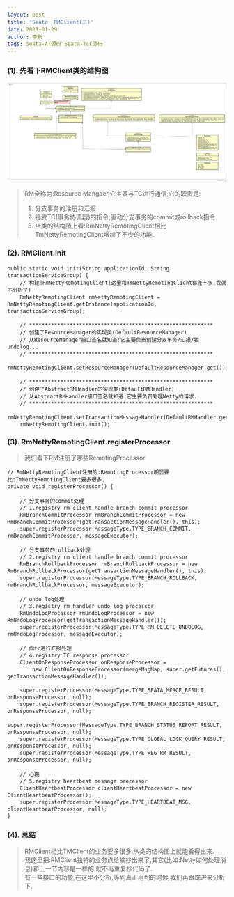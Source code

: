 ```yaml
---
layout: post
title: 'Seata  RMClient(三)'
date: 2021-01-29
author: 李新
tags: Seata-AT源码 Seata-TCC源码
---
```


### (1). 先看下RMClient类的结构图
!["RMClient类结构图"](/assets/seata/imgs/seata-RMClient.jpg)

> RM全称为:Resource Mangaer,它主要与TC进行通信,它的职责是:  
> 1. 分支事务的注册和汇报
> 2. 接受TC(事务协调器)的指令,驱动分支事务的commit或rollback指令.   
> 3. 从类的结构图上看:RmNettyRemotingClient相比TmNettyRemotingClient增加了不少的功能.   

### (2). RMClient.init
```
public static void init(String applicationId, String transactionServiceGroup) {
	// 构建:RmNettyRemotingClient(这里和TmNettyRemotingClient都差不多,我就不分析了)
	RmNettyRemotingClient rmNettyRemotingClient = RmNettyRemotingClient.getInstance(applicationId, transactionServiceGroup);
	
	// ***********************************************************
	// 创建了ResourceManager的实现类(DefaultResourceManager)
	// 从ResourceManager接口签名就知道:它主要负责创建分支事务/汇报/锁undolog...
	// ***********************************************************
	rmNettyRemotingClient.setResourceManager(DefaultResourceManager.get());
	
	// ***********************************************************
	// 创建了AbstractRMHandler的实现类(DefaultRMHandler)
	// 从AbstractRMHandler接口签名就知道:它主要负责处理Netty的请求.
	// ***********************************************************
	rmNettyRemotingClient.setTransactionMessageHandler(DefaultRMHandler.get());
	rmNettyRemotingClient.init();
```
### (3). RmNettyRemotingClient.registerProcessor
> 我们看下RM注册了哪些RemotingProcessor

```
// RmNettyRemotingClient注册的:RemotingProcessor明显要比:TmNettyRemotingClient要多很多.
private void registerProcessor() {
	
	// 分支事务的commit处理
	// 1.registry rm client handle branch commit processor
	RmBranchCommitProcessor rmBranchCommitProcessor = new RmBranchCommitProcessor(getTransactionMessageHandler(), this);
	super.registerProcessor(MessageType.TYPE_BRANCH_COMMIT, rmBranchCommitProcessor, messageExecutor);
	
	// 分支事务的rollback处理
	// 2.registry rm client handle branch commit processor
	RmBranchRollbackProcessor rmBranchRollbackProcessor = new RmBranchRollbackProcessor(getTransactionMessageHandler(), this);
	super.registerProcessor(MessageType.TYPE_BRANCH_ROLLBACK, rmBranchRollbackProcessor, messageExecutor);
	
	// undo log处理
	// 3.registry rm handler undo log processor
	RmUndoLogProcessor rmUndoLogProcessor = new RmUndoLogProcessor(getTransactionMessageHandler());
	super.registerProcessor(MessageType.TYPE_RM_DELETE_UNDOLOG, rmUndoLogProcessor, messageExecutor);
	
	// 向tc进行汇报处理
	// 4.registry TC response processor
	ClientOnResponseProcessor onResponseProcessor =
		new ClientOnResponseProcessor(mergeMsgMap, super.getFutures(), getTransactionMessageHandler());
	
	super.registerProcessor(MessageType.TYPE_SEATA_MERGE_RESULT, onResponseProcessor, null);
	super.registerProcessor(MessageType.TYPE_BRANCH_REGISTER_RESULT, onResponseProcessor, null);
	super.registerProcessor(MessageType.TYPE_BRANCH_STATUS_REPORT_RESULT, onResponseProcessor, null);
	super.registerProcessor(MessageType.TYPE_GLOBAL_LOCK_QUERY_RESULT, onResponseProcessor, null);
	super.registerProcessor(MessageType.TYPE_REG_RM_RESULT, onResponseProcessor, null);
	
	// 心跳
	// 5.registry heartbeat message processor
	ClientHeartbeatProcessor clientHeartbeatProcessor = new ClientHeartbeatProcessor();
	super.registerProcessor(MessageType.TYPE_HEARTBEAT_MSG, clientHeartbeatProcessor, null);
}
```

### (4). 总结
> RMClient相比TMClient的业务要多很多.从类的结构图上就能看得出来.  
> 我这里把:RMClient独特的业务点给摘抄出来了,其它(比如:Netty如何处理消息)和上一节内容是一样的.就不再重复抄代码了.  
> 有一些接口的功能,在这里不分析,等到真正用到的时候,我们再跟踪进来分析下.
